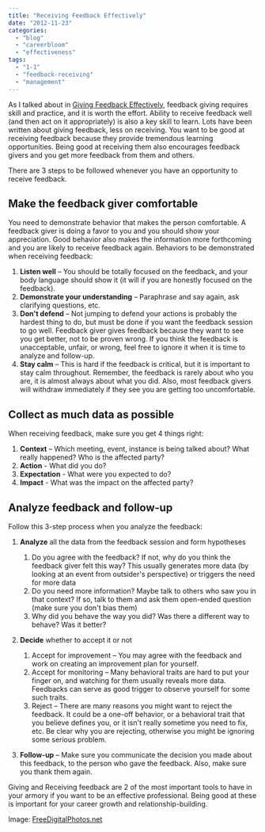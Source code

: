 ```yaml
---
title: "Receiving Feedback Effectively"
date: "2012-11-23"
categories: 
  - "blog"
  - "careerbloom"
  - "effectiveness"
tags: 
  - "1-1"
  - "feedback-receiving"
  - "management"
---
```


As I talked about in [Giving Feedback Effectively](http://careerbloom.org/2012/10/21/giving-feedback-effectively/), feedback giving requires skill and practice, and it is worth the effort. Ability to receive feedback well (and then act on it appropriately) is also a key skill to learn. Lots have been written about giving feedback, less on receiving. You want to be good at receiving feedback because they provide tremendous learning opportunities. Being good at receiving them also encourages feedback givers and you get more feedback from them and others.

There are 3 steps to be followed whenever you have an opportunity to receive feedback.

## Make the feedback giver comfortable

You need to demonstrate behavior that makes the person comfortable. A feedback giver is doing a favor to you and you should show your appreciation. Good behavior also makes the information more forthcoming and you are likely to receive feedback again. Behaviors to be demonstrated when receiving feedback:

1. **Listen well** – You should be totally focused on the feedback, and your body language should show it (it will if you are honestly focused on the feedback).
2. **Demonstrate your understanding** – Paraphrase and say again, ask clarifying questions, etc.
3. **Don't defend** – Not jumping to defend your actions is probably the hardest thing to do, but must be done if you want the feedback session to go well. Feedback giver gives feedback because they want to see you get better, not to be proven wrong. If you think the feedback is unacceptable, unfair, or wrong, feel free to ignore it when it is time to analyze and follow-up.
4. **Stay calm** – This is hard if the feedback is critical, but it is important to stay calm throughout. Remember, the feedback is rarely about who you are, it is almost always about what you did. Also, most feedback givers will withdraw immediately if they see you are getting too uncomfortable.

## Collect as much data as possible

When receiving feedback, make sure you get 4 things right:

1. **Context** – Which meeting, event, instance is being talked about? What really happened? Who is the affected party?
2. **Action** - What did you do?
3. **Expectation** - What were you expected to do?
4. **Impact** - What was the impact on the affected party?

## Analyze feedback and follow-up

Follow this 3-step process when you analyze the feedback:

1. **Analyze** all the data from the feedback session and form hypotheses
    
    1. Do you agree with the feedback? If not, why do you think the feedback giver felt this way? This usually generates more data (by looking at an event from outsider's perspective) or triggers the need for more data
    2. Do you need more information? Maybe talk to others who saw you in that context? If so, talk to them and ask them open-ended question (make sure you don't bias them)
    3. Why did you behave the way you did? Was there a different way to behave? Was it better?
2. **Decide** whether to accept it or not
    
    1. Accept for improvement – You may agree with the feedback and work on creating an improvement plan for yourself.
    2. Accept for monitoring – Many behavioral traits are hard to put your finger on, and watching for them usually reveals more data. Feedbacks can serve as good trigger to observe yourself for some such traits.
    3. Reject – There are many reasons you might want to reject the feedback. It could be a one-off behavior, or a behavioral trait that you believe defines you, or it isn't really sometime you need to fix, etc. Be clear why you are rejecting, otherwise you might be ignoring some serious problem.
3. **Follow-up** – Make sure you communicate the decision you made about this feedback, to the person who gave the feedback. Also, make sure you thank them again.

Giving and Receiving feedback are 2 of the most important tools to have in your armory if you want to be an effective professional. Being good at these is important for your career growth and relationship-building.

Image: [FreeDigitalPhotos.net](http://www.freedigitalphotos.net/)
